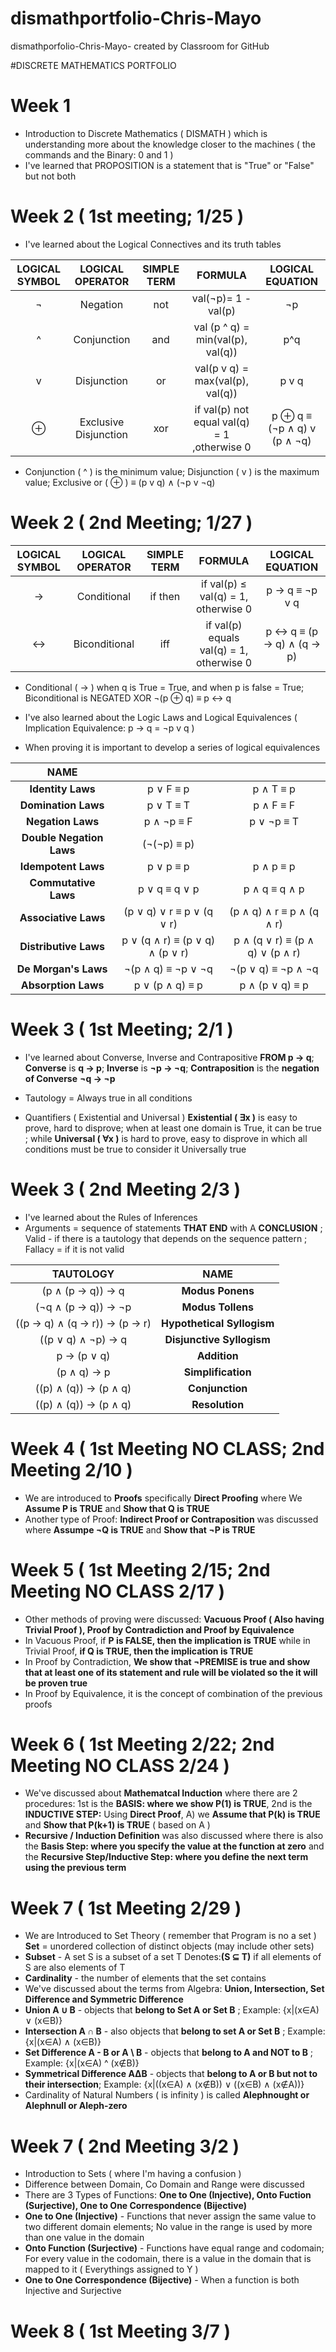# dismathportfolio-Chris-Mayo
dismathporfolio-Chris-Mayo- created by Classroom for GitHub

#DISCRETE MATHEMATICS PORTFOLIO



# Week 1
- Introduction to Discrete Mathematics ( DISMATH ) which is understanding more about the knowledge closer to the machines ( the commands and the Binary: 0 and 1 )
- I've learned that PROPOSITION is a statement that is "True" or "False" but not both






# Week 2 ( 1st meeting; 1/25 )

- I've learned about the Logical Connectives and its truth tables

| **LOGICAL SYMBOL** | **LOGICAL OPERATOR** | **SIMPLE TERM** | **FORMULA** |   **LOGICAL EQUATION**     |
|:------------------:|:--------------------:|:-------------:|:-----------:|:----------------------------:|
| ¬  |Negation|not|val(¬p)= 1 - val(p)|¬p|
|^|Conjunction|and|val (p ^ q) = min(val(p), val(q))|p^q|
| v |Disjunction| or | val(p  v q) = max(val(p), val(q))|p v q|
|⊕ |Exclusive Disjunction| xor | if val(p) not equal val(q) = 1 ,otherwise 0 | p ⊕ q  ≡ (¬p ∧ q) v (p ∧ ¬q) |

- Conjunction ( ^ ) is the minimum value; Disjunction ( v ) is the maximum value; Exclusive or ( ⊕ ) ≡ (p v q) ∧ (¬p v ¬q)

# Week 2 ( 2nd Meeting; 1/27 )

| **LOGICAL SYMBOL** | **LOGICAL OPERATOR** | **SIMPLE TERM** | **FORMULA** |   **LOGICAL EQUATION**     |
|:------------------:|:--------------------:|:-------------:|:-----------:|:----------------------------:|
| → | Conditional | if then | if val(p) ≤ val(q) = 1, otherwise 0| p → q ≡  ¬p v q |
|↔ | Biconditional | iff | if val(p) equals val(q) = 1, otherwise 0 | p ↔ q ≡ (p → q) ∧ (q → p) |
  
  
- Conditional ( → ) when q is True = True, and when p is false = True; Biconditional is NEGATED XOR ¬(p ⊕ q) ≡ p ↔ q

- I've also learned about the Logic Laws and Logical Equivalences ( Implication Equivalence: p → q = ¬p v q )
- When proving it is important to develop a series of logical equivalences

| **NAME** |  | |
|:------------------:|:--------------------:|:-------------:|
| **Identity Laws**  |p ∨ F ≡ p|p ∧ T ≡ p|
|**Domination Laws**|p ∨ T ≡ T|p ∧ F ≡ F|
| **Negation Laws** |p ∧ ¬p ≡ F| p ∨ ¬p ≡ T |
|**Double Negation Laws** |(¬(¬p) ≡ p)| |
|**Idempotent Laws** | p ∨ p ≡ p| p ∧ p ≡ p|
|**Commutative Laws** |p ∨ q ≡ q ∨ p| p ∧ q ≡ q ∧ p|
|**Associative Laws** |(p ∨ q) ∨ r ≡ p ∨ (q ∨ r)|(p ∧ q) ∧ r ≡ p ∧ (q ∧ r)| 
|**Distributive Laws** |p ∨ (q ∧ r) ≡ (p ∨ q) ∧ (p ∨ r) 	|p ∧ (q ∨ r) ≡ (p ∧ q) ∨ (p ∧ r)|
|**De Morgan's Laws** |¬(p ∧ q) ≡ ¬p ∨ ¬q | ¬(p ∨ q) ≡ ¬p ∧ ¬q|
|**Absorption Laws** 	 |p ∨ (p ∧ q) ≡ p| p ∧ (p ∨ q) ≡ p|



 


# Week 3 ( 1st Meeting; 2/1 )

- I've learned about Converse, Inverse and Contrapositive **FROM p → q**; **Converse** is **q → p**; **Inverse** is **¬p → ¬q**; **Contraposition** is the **negation of Converse** **¬q → ¬p**

- Tautology = Always true in all conditions

- Quantifiers ( Existential and Universal ) **Existential ( ∃x )** is easy to prove, hard to disprove; when at least one domain is True, it can be true ; while **Universal ( ∀x )** is hard to prove, easy to disprove in which all conditions must be true to consider it Universally true



# Week 3 ( 2nd Meeting 2/3 )

- I've learned about the Rules of Inferences 
- Arguments = sequence of statements **THAT END** with A **CONCLUSION** ; Valid - if there is a tautology that depends on the sequence pattern ; Fallacy = if it is not valid


| **TAUTOLOGY** | **NAME** |
|:------------------:|:--------------------:|
|(p ∧ (p → q)) → q | **Modus Ponens** |
|(¬q ∧ (p → q)) → ¬p | **Modus Tollens** |
|((p → q) ∧ (q → r)) → (p → r) | **Hypothetical Syllogism** |
|((p ∨ q) ∧ ¬p) → q | **Disjunctive Syllogism** |
|p → (p ∨ q) | **Addition** |
|(p ∧ q) → p | **Simplification** |
|((p) ∧ (q)) → (p ∧ q) | **Conjunction** |
|((p) ∧ (q)) → (p ∧ q) | **Resolution** |







# Week 4 ( 1st Meeting NO CLASS; 2nd Meeting 2/10 )

- We are introduced to **Proofs** specifically **Direct Proofing** where We **Assume P is TRUE** and **Show that Q is TRUE**
- Another type of Proof: **Indirect Proof or Contraposition** was discussed where **Assumpe ¬Q is TRUE** and **Show that ¬P is TRUE**






# Week 5 ( 1st Meeting 2/15; 2nd Meeting NO CLASS 2/17 )

- Other methods of proving were discussed: **Vacuous Proof ( Also having Trivial Proof ), Proof by Contradiction and Proof by Equivalence**
- In Vacuous Proof, if **P is FALSE, then the implication is TRUE** while in Trivial Proof, **if Q is TRUE, then the implication is TRUE** 
- In Proof by Contradiction, **We show that ¬PREMISE is true and show that at least one of its statement and rule will be violated so the it will be proven true**
- In Proof by Equivalence, it is the concept of combination of the previous proofs






# Week 6 ( 1st Meeting 2/22; 2nd Meeting NO CLASS 2/24 )

- We've discussed about **Mathematcal Induction** where there are 2 procedures: 1st is the **BASIS: where we show P(1) is TRUE**, 2nd is the **INDUCTIVE STEP:** Using **Direct Proof**, A) we **Assume that P(k) is TRUE** and **Show that P(k+1) is TRUE** ( based on A )
- **Recursive / Induction Definition** was also discussed where there is also the **Basis Step: where you specify the value at the function at zero** and the **Recursive Step/Inductive Step: where you define the next term using the previous term** 
 





# Week 7 ( 1st Meeting 2/29 )
- We are Introduced to Set Theory ( remember that Program is no a set ) **Set** = unordered collection of distinct objects (may include other sets)
- **Subset** - A set S is a subset of a set T Denotes:**(S ⊆ T)** if all elements of S are also elements of T
- **Cardinality** - the number of elements that the set contains
- We've discussed about the terms from Algebra: **Union, Intersection, Set Difference and Symmetric Difference**
- **Union A ∪ B** - objects that **belong to Set A or Set B** ; Example: {x|(x∈A) ∨ (x∈B)}
- **Intersection A ∩ B** - also objects that **belong to set A or Set B** ; Example: {x|(x∈A) ∧ (x∈B)}
- **Set Difference A - B or A \ B** - objects that **belong to A and NOT to B** ; Example: {x|(x∈A) ^ (x∉B)}
- **Symmetrical Difference A∆B** - objects that **belong to A or B but not to their intersection**; Example: {x|((x∈A) ∧ (x∉B)) ∨ ((x∈B) ∧ (x∉A))}
- Cardinality of Natural Numbers ( is infinity ) is called **Alephnought or Alephnull or Aleph-zero**

# Week 7 ( 2nd Meeting 3/2 )

- Introduction to Sets ( where I'm having a confusion )
- Difference between Domain, Co Domain and Range were discussed
- There are 3 Types of Functions: **One to One (Injective), Onto Fuction (Surjective), One to One Correspondence (Bijective)**
- **One to One (Injective)** - Functions that never assign the same value to two different domain elements; No value in the range is used by more than one value in the domain
- **Onto Function (Surjective)** -  Functions have equal range and codomain; For every value in the codomain, there is a value in the domain that is mapped to it ( Everythings assigned to Y )
- **One to One Correspondence (Bijective)** - When a function is both Injective and Surjective





# Week 8 ( 1st Meeting 3/7 )


